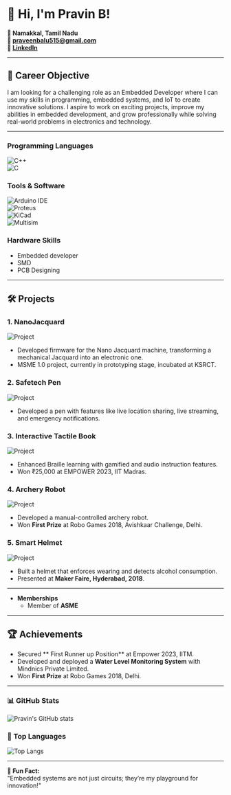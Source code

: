 # 👋 Hi, I'm Pravin B!  
**📍 Namakkal, Tamil Nadu**  
**📧 [praveenbalu515@gmail.com](mailto:praveenbalu515@gmail.com)**  
**🔗 [LinkedIn](https://www.linkedin.com/in/pravin-b-b21183274/)**  

---

## 🎯 Career Objective  
I am looking for a challenging role as an Embedded Developer where I can use my skills in programming, embedded systems, and IoT to create innovative solutions. I aspire to work on exciting projects, improve my abilities in embedded development, and grow professionally while solving real-world problems in electronics and technology.

---
### Programming Languages  
![C++](https://img.shields.io/badge/-C++-00599C?style=flat&logo=c%2B%2B&logoColor=white)  
![C](https://img.shields.io/badge/-C-A8B9CC?style=flat&logo=c&logoColor=white)

### Tools & Software  
![Arduino IDE](https://img.shields.io/badge/-Arduino-00979D?style=flat&logo=arduino&logoColor=white)  
![Proteus](https://img.shields.io/badge/-Proteus-FF6C00?style=flat)  
![KiCad](https://img.shields.io/badge/-KiCad-blue)  
![Multisim](https://img.shields.io/badge/-Multisim-0078D7)

### Hardware Skills  
- Embedded developer       
- SMD   
- PCB Designing  
----

## 🛠️ Projects  

### 1. **NanoJacquard**  
![Project](<image-link>)  
- Developed firmware for the Nano Jacquard machine, transforming a mechanical Jacquard into an electronic one.  
- MSME 1.0 project, currently in prototyping stage, incubated at KSRCT.

### 2. **Safetech Pen**  
![Project](<image-link>)  
- Developed a pen with features like live location sharing, live streaming, and emergency notifications.  

### 3. **Interactive Tactile Book**  
![Project](<image-link>)  
- Enhanced Braille learning with gamified and audio instruction features.  
- Won ₹25,000 at EMPOWER 2023, IIT Madras.  

### 4. **Archery Robot**  
![Project](<image-link>)  
- Developed a manual-controlled archery robot.  
- Won **First Prize** at Robo Games 2018, Avishkaar Challenge, Delhi.

### 5. **Smart Helmet**  
![Project](https://headfox.in/cdn/shop/files/2_16_9a117a92-300a-4b6e-b4ec-a4d6428bc698.png?v=1727954310)  
- Built a helmet that enforces wearing and detects alcohol consumption.  
- Presented at **Maker Faire, Hyderabad, 2018**.  

---

- **Memberships**  
  - Member of **ASME**  

---

## 🏆 Achievements  
- Secured ** First Runner up Position** at Empower 2023, IITM. 
- Developed and deployed a **Water Level Monitoring System** with Mindnics Private Limited.  
- Won **First Prize** at Robo Games 2018, Delhi.


---

### 📊 GitHub Stats  
![Pravin's GitHub stats](https://github-readme-stats.vercel.app/api?username=your-github-username&show_icons=true&theme=radical)  

### 🚀 Top Languages  
![Top Langs](https://github-readme-stats.vercel.app/api/top-langs/?username=your-github-username&layout=compact&theme=radical)  

---

**📌 Fun Fact:**  
"Embedded systems are not just circuits; they’re my playground for innovation!"

